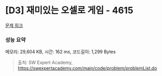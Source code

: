 # [D3] 재미있는 오셀로 게임 - 4615 

[문제 링크](https://swexpertacademy.com/main/code/problem/problemDetail.do?contestProbId=AWQmA4uK8ygDFAXj) 

### 성능 요약

메모리: 29,604 KB, 시간: 162 ms, 코드길이: 1,299 Bytes



> 출처: SW Expert Academy, https://swexpertacademy.com/main/code/problem/problemList.do